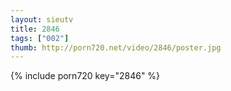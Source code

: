 ```yaml
--- 
layout: sieutv
title: 2846
tags: ["002"]
thumb: http://porn720.net/video/2846/poster.jpg
---
```

{% include porn720 key="2846" %} 
